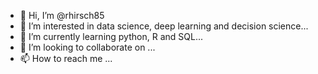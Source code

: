 - 👋 Hi, I’m @rhirsch85
- 👀 I’m interested in data science, deep learning and decision science...
- 🌱 I’m currently learning python, R and SQL...
- 💞️ I’m looking to collaborate on ...
- 📫 How to reach me ...

<!---
rhirsch85/rhirsch85 is a ✨ special ✨ repository because its `README.md` (this file) appears on your GitHub profile.
You can click the Preview link to take a look at your changes.
--->
